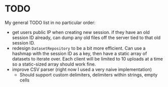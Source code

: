 # TODO
My general TODO list in no particular order:
* get users public IP when creating new session. if they have an old session ID already, can dump any old files off the server tied to that old session ID.
* redesign `DatasetRepository` to be a bit more efficient. Can use a hashmap with the session ID as a key, then have a static array of datasets to iterate over. Each client will be limited to 10 uploads at a time so a static-sized array should work fine.
* improve CSV parser (right now I used a very naive implementation)
  * Should support custom delimiters, delimiters within strings, empty cells
